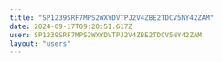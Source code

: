 ```yaml
---
title: "SP1239SRF7MPS2WXYDVTPJ2V4ZBE2TDCV5NY42ZAM"
date: 2024-09-17T09:20:51.617Z
user: SP1239SRF7MPS2WXYDVTPJ2V4ZBE2TDCV5NY42ZAM
layout: "users"
---
```

    